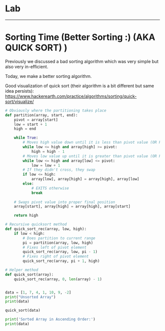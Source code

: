 # Lab

-----

# Sorting Time (Better Sorting :) (AKA QUICK SORT) )

Previously we discussed a bad sorting algorithm which was very simple but also very in-efficient.

Today, we make a better sorting algorithm.

Good visualization of quick sort (their algorithm is a bit different but same idea persists):
https://www.hackerearth.com/practice/algorithms/sorting/quick-sort/visualize/

```python
# Obviously where the partitioning takes place
def partition(array, start, end):
    pivot = array[start]
    low = start + 1
    high = end

    while True:
        # Moves high value down until it is less than pivot value (OR PASSES LOW VALUE)
        while low <= high and array[high] >= pivot:
            high = high - 1
        # Moves low value up until it is greater than pivot value (OR PASSES HIGH VALUE)
        while low <= high and array[low] <= pivot:
            low = low + 1
        # If they didn't cross, they swap
        if low <= high:
            array[low], array[high] = array[high], array[low]
        else:
            # EXITS otherwise
            break
    
    # Swaps pivot value into proper final position
    array[start], array[high] = array[high], array[start]

    return high

# Recursive quicksort method
def quick_sort_rec(array, low, high):
    if low < high:
        # Does partition to current range
        pi = partition(array, low, high)
        # Fixes left of pivot element
        quick_sort_rec(array, low, pi - 1)
        # Fixes right of pivot element
        quick_sort_rec(array, pi + 1, high)

# Helper method
def quick_sort(array):
    quick_sort_rec(array, 0, len(array) - 1)


data = [1, 7, 4, 1, 10, 9, -2]
print("Unsorted Array")
print(data)

quick_sort(data)

print('Sorted Array in Ascending Order:')
print(data)
```